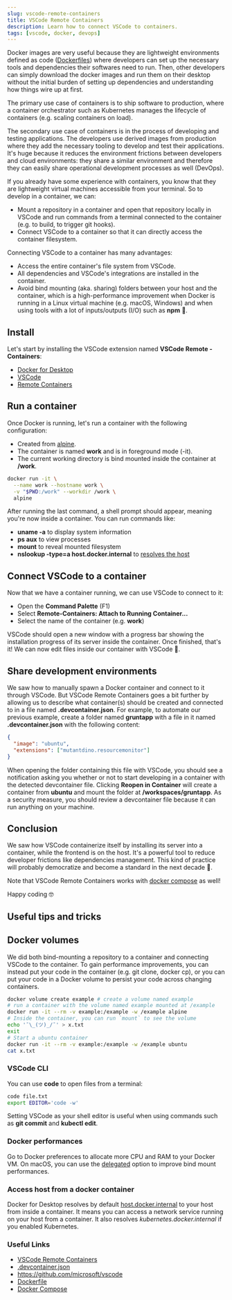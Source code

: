 ```yaml
---
slug: vscode-remote-containers
title: VSCode Remote Containers
description: Learn how to connect VSCode to containers.
tags: [vscode, docker, devops]
---
```


Docker images are very useful because they are lightweight environments defined as code ([Dockerfiles](https://docs.docker.com/engine/reference/builder/)) where developers can set up the necessary tools and dependencies their softwares need to run. Then, other developers can simply download the docker images and run them on their desktop without the initial burden of setting up dependencies and understanding how things wire up at first.

<!--truncate-->

The primary use case of containers is to ship software to production, where a container orchestrator such as Kubernetes manages the lifecycle of containers (e.g. scaling containers on load).

The secondary use case of containers is in the process of developing and testing applications. The developers use derived images from production where they add the necessary tooling to develop and test their applications. It's huge because it reduces the environment frictions between developers and cloud environments: they share a similar environment and therefore they can easily share operational development processes as well (DevOps).

If you already have some experience with containers, you know that they are lightweight virtual machines accessible from your terminal. So to develop in a container, we can:

- Mount a repository in a container and open that repository locally in VSCode and run commands from a terminal connected to the container (e.g. to build, to trigger git hooks).
- Connect VSCode to a container so that it can directly access the container filesystem.

Connecting VSCode to a container has many advantages:

- Access the entire container's file system from VSCode.
- All dependencies and VSCode's integrations are installed in the container.
- Avoid bind mounting (aka. sharing) folders between your host and the container, which is a high-performance improvement when Docker is running in a Linux virtual machine (e.g. macOS, Windows) and when using tools with a lot of inputs/outputs (I/O) such as **npm** 🚜.

## Install

Let's start by installing the VSCode extension named **VSCode Remote - Containers**:

- [Docker for Desktop](https://www.docker.com/products/docker-desktop)
- [VSCode](https://code.visualstudio.com/)
- [Remote Containers](https://marketplace.visualstudio.com/items?itemName=ms-vscode-remote.remote-containers)

## Run a container

Once Docker is running, let's run a container with the following configuration:

- Created from [alpine](https://hub.docker.com/_/alpine).
- The container is named **work** and is in foreground mode (-it).
- The current working directory is bind mounted inside the container at **/work**.

```bash
docker run -it \
  --name work --hostname work \
  -v "$PWD:/work" --workdir /work \
  alpine
```

After running the last command, a shell prompt should appear, meaning you're now inside a container. You can run commands like:

- **uname -a** to display system information
- **ps aux** to view processes
- **mount** to reveal mounted filesystem
- **nslookup -type=a host.docker.internal** to [resolves the host](https://docs.docker.com/docker-for-mac/networking/#i-want-to-connect-from-a-container-to-a-service-on-the-host)

## Connect VSCode to a container

Now that we have a container running, we can use VSCode to connect to it:

- Open the **Command Palette** (F1)
- Select **Remote-Containers: Attach to Running Container...**
- Select the name of the container (e.g. **work**)

VSCode should open a new window with a progress bar showing the installation progress of its server inside the container. Once finished, that's it! We can now edit files inside our container with VSCode 🚀.

## Share development environments

We saw how to manually spawn a Docker container and connect to it through VSCode. But VSCode Remote Containers goes a bit further by allowing us to describe what container(s) should be created and connected to in a file named **.devcontainer.json**.
For example, to automate our previous example, create a folder named **gruntapp** with a file in it named **.devcontainer.json** with the following content:

```json
{
  "image": "ubuntu",
  "extensions": ["mutantdino.resourcemonitor"]
}
```

When opening the folder containing this file with VSCode, you should see a notification asking you whether or not to start developing in a container with the detected devcontainer file. Clicking **Reopen in Container** will create a container from **ubuntu** and mount the folder at **/workspaces/gruntapp**.
As a security measure, you should review a devcontainer file because it can run anything on your machine.

## Conclusion

We saw how VSCode containerize itself by installing its server into a container, while the frontend is on the host. It's a powerful tool to reduce developer frictions like dependencies management. This kind of practice will probably democratize and become a standard in the next decade 🔮.

Note that VSCode Remote Containers works with [docker compose](https://docs.docker.com/compose/) as well!

Happy coding 🤓

## Useful tips and tricks

## Docker volumes

We did both bind-mounting a repository to a container and connecting VSCode to the container. To gain performance improvements, you can instead put your code in the container (e.g. git clone, docker cp), or you can put your code in a Docker volume to persist your code across changing containers.

```bash
docker volume create example # create a volume named example
# run a container with the volume named example mounted at /example
docker run -it --rm -v example:/example -w /example alpine
# Inside the container, you can run `mount` to see the volume
echo '¯\_(ツ)_/¯' > x.txt
exit
# Start a ubuntu container
docker run -it --rm -v example:/example -w /example ubuntu
cat x.txt
```

### VSCode CLI

You can use **code** to open files from a terminal:

```bash
code file.txt
export EDITOR='code -w'
```

Setting VSCode as your shell editor is useful when using commands such as **git commit** and **kubectl edit**.

### Docker performances

Go to Docker preferences to allocate more CPU and RAM to your Docker VM.
On macOS, you can use the [delegated](https://docs.docker.com/docker-for-mac/osxfs-caching/) option to improve bind mount performances.

### Access host from a docker container

Docker for Desktop resolves by default [host.docker.internal](https://docs.docker.com/docker-for-mac/networking/#i-want-to-connect-from-a-container-to-a-service-on-the-host) to your host from inside a container. It means you can access a network service running on your host from a container. It also resolves _kubernetes.docker.internal_ if you enabled Kubernetes.

### Useful Links

- [VSCode Remote Containers](https://code.visualstudio.com/docs/remote/containers)
- [.devcontainer.json](https://code.visualstudio.com/docs/remote/devcontainerjson-reference)
- https://github.com/microsoft/vscode
- [Dockerfile](https://docs.docker.com/engine/reference/builder/)
- [Docker Compose](https://docs.docker.com/compose/compose-file/)

